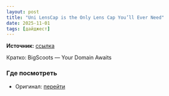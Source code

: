 ```yaml
---
layout: post
title: "Uni LensCap is the Only Lens Cap You’ll Ever Need"
date: 2025-11-01
tags: [дайджест]
---
```


**Источник:** [ссылка](https://www.diyphotography.net/universal-lens-cap-uni-lenscap/)

Кратко: BigScoots — Your Domain Awaits

### Где посмотреть
- Оригинал: [перейти]({link})
